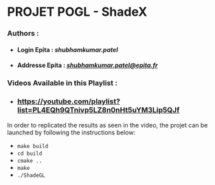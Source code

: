 # PROJET POGL - ShadeX

### **Authors** :
- #### **Login Epita** : ***shubhamkumar.patel***
- #### **Addresse Epita** : ***shubhamkumar.patel@epita.fr***


### Videos Available in this Playlist : 
- ### https://youtube.com/playlist?list=PL4EQh9QTnivp5LZ8n0nHt5uYM3Lip5QJf

In order to replicated the results as seen in the video, the projet can be launched by following the instructions below:
- `make build`
- `cd build`
- `cmake ..`
- `make`
- `./ShadeGL`
